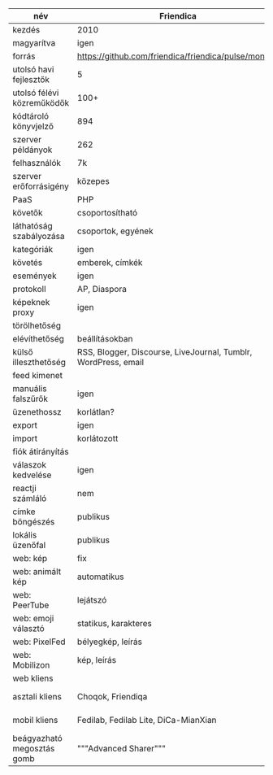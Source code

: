 név |Friendica|Mastodon|Diaspora|Pleroma|Hubzilla|Misskey
-|-|-|-|-|-|-
kezdés|2010|2016|2010|2017|2012-2015|2017
magyarítva|igen|igen|igen|félig|nem|nem
forrás|https://github.com/friendica/friendica/pulse/monthly|https://github.com/tootsuite/mastodon/pulse/monthly|https://github.com/diaspora/diaspora/pulse/monthly|https://git.pleroma.social/pleroma/pleroma/-/graphs/develop/charts|https://framagit.org/hubzilla/core/-/graphs/master/charts|https://github.com/syuilo/misskey/pulse/monthly
utolsó havi fejlesztők|5|15|5|25|3|9
utolsó félévi közreműködők|100+|100+|100+|100+|51|51
kódtároló könyvjelző|894|22300|12600|178|43|1500
szerver példányok|262|2829|163|758|kevés|123
felhasználók|7k|3M|757k|58k|kevés|8k
szerver erőforrásigény|közepes|közepes|közepes|kicsi|közepes|közepes
PaaS|PHP|Ruby on Rails|Ruby on Rails|Elixir|PHP|TypeScript
követők|csoportosítható|zárolható|csoportosítható||jogosultságok|
láthatóság szabályozása|csoportok, egyének|publikus, követők vagy egyén|csoportok||csoportok, egyének|
kategóriák|igen|nem|nem||igen|
követés|emberek, címkék|emberek, max 4 címke|emberek, címkék||emberek|
események|igen|nem|nem|nem|igen|
protokoll|AP, Diaspora|AP|Diaspora|AP|AP, Diaspora, Zot, OStatus|
képeknek proxy|igen|N/A (nem támogat beágyazást)|választható (Camo)||nem|
törölhetőség|||nincs||igen|
elévíthetőség|beállításokban||||üzenetenként|
külső illeszthetőség|RSS, Blogger, Discourse, LiveJournal, Tumblr, WordPress, email|||||
feed kimenet|||atom|||
manuális falszűrők|igen|||||
üzenethossz|korlátlan?|500|vertikálisan lenyitható pár sor után||vertikálisan lenyitható pár sor után|
export|igen|igen|igen|||
import|korlátozott|korlátozott|nem|||
fiók átirányítás||igen|||igen|
válaszok kedvelése|igen|igen|nem||igen|
reactji számláló|nem|nem|nem|igen|nem|igen
címke böngészés|publikus|választható|publikus|publikus|publikus|
lokális üzenőfal|publikus|publikus|nem|nem|választható|
web: kép|fix|nézőke|fix||nézőke|
web: animált kép|automatikus|automatikussá tehető|automatikus||automatikus|
web: PeerTube|lejátszó|lejátszó|bélyegkép||bélyegkép|
web: emoji választó|statikus, karakteres|kereshető, színes képek|nincs|kereshető, színes képek|szöveges autocomplete, 11 statikus|kereshető, színes képek
web: PixelFed|bélyegkép, leírás|nem|bélyegkép, leírás||kép, leírás|
web: Mobilizon|kép, leírás|nem|bélyegkép, leírás||kép, leírás|
web kliens||sengi, Pinaforce, Halcyon, Cuckoo+||||
asztali kliens|Choqok, Friendiqa|Choqok, Tootle, WhaleBird, TheDesk, Gakki, Olifant, Kaiteki, sengi, Hyperspace||WhaleBird, Kaiteki, sengi||TheDesk, Deskey, TenCha
mobil kliens|Fedilab, Fedilab Lite, DiCa-MianXian|Husky, Tusky, AndStatus, Twidere, Fedilab, Fedilab Lite, SubwayTooter, DiCa-MianXian|Dandelion, Insporation, DiCa-MianXian|Husky, Fedilab, Fedilab Lite|Nomad|MisskeyAndroidClient, KaisendonMk2
beágyazható megosztás gomb|"""Advanced Sharer"""|igen|"""Advanced Sharer"", Simple Diaspora Sharing"|még nincs||
